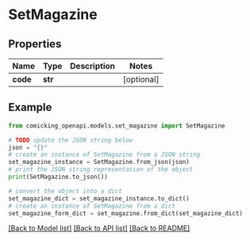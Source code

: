 # SetMagazine


## Properties

Name | Type | Description | Notes
------------ | ------------- | ------------- | -------------
**code** | **str** |  | [optional] 

## Example

```python
from comicking_openapi.models.set_magazine import SetMagazine

# TODO update the JSON string below
json = "{}"
# create an instance of SetMagazine from a JSON string
set_magazine_instance = SetMagazine.from_json(json)
# print the JSON string representation of the object
print(SetMagazine.to_json())

# convert the object into a dict
set_magazine_dict = set_magazine_instance.to_dict()
# create an instance of SetMagazine from a dict
set_magazine_form_dict = set_magazine.from_dict(set_magazine_dict)
```
[[Back to Model list]](../README.md#documentation-for-models) [[Back to API list]](../README.md#documentation-for-api-endpoints) [[Back to README]](../README.md)


